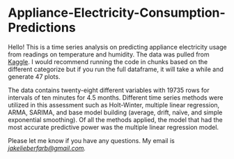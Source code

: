 # Appliance-Electricity-Consumption-Predictions



  Hello! This is a time series analysis on predicting appliance electricity usage from readings on temperature and humidity. The data was pulled from [Kaggle](https://www.kaggle.com/loveall/appliances-energy-prediction). I would recommend running the code in chunks based on the different categorize but if you run the full dataframe, it will take a while and generate 47 plots.

  The data contains twenty-eight different variables with 19735 rows for intervals of ten minutes for 4.5 months. Different time series methods were utilized in this assessment such as Holt-Winter, multiple linear regression, ARMA, SARIMA, and base model building (average, drift, naïve, and simple exponential smoothing). Of all the methods applied, the model that had the most accurate predictive power was the multiple linear regression model.


Please let me know if you have any questions. My email is *jakelieberfarb@gmail.com.*

